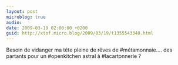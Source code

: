 ```yaml
---
layout: post
microblog: true
audio: 
date: 2009-03-19 02:00:00 +0200
guid: http://xtof.micro.blog/2009/03/19/t1355543348.html
---
```

Besoin de vidanger ma tête pleine de rêves de  #métamonnaie.... des partants pour un #openkitchen astral à #lacartonnerie ?
